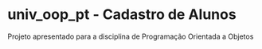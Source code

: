 # univ_oop_pt - Cadastro de Alunos
 Projeto apresentado para a disciplina de Programação Orientada a Objetos
